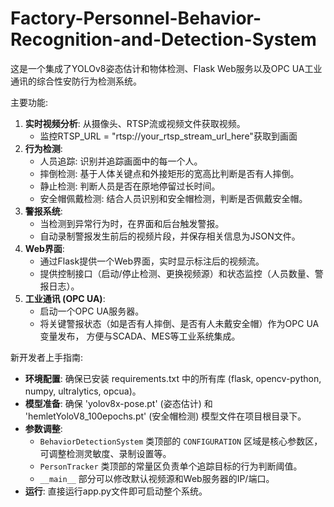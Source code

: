 # Factory-Personnel-Behavior-Recognition-and-Detection-System

这是一个集成了YOLOv8姿态估计和物体检测、Flask Web服务以及OPC UA工业通讯的综合性安防行为检测系统。

主要功能:
1.  **实时视频分析**: 从摄像头、RTSP流或视频文件获取视频。
    -   监控RTSP_URL = "rtsp://your_rtsp_stream_url_here"获取到画面
2.  **行为检测**:
    -   人员追踪: 识别并追踪画面中的每一个人。
    -   摔倒检测: 基于人体关键点和外接矩形的宽高比判断是否有人摔倒。
    -   静止检测: 判断人员是否在原地停留过长时间。
    -   安全帽佩戴检测: 结合人员识别和安全帽检测，判断是否佩戴安全帽。
3.  **警报系统**:
    -   当检测到异常行为时，在界面和后台触发警报。
    -   自动录制警报发生前后的视频片段，并保存相关信息为JSON文件。
4.  **Web界面**:
    -   通过Flask提供一个Web界面，实时显示标注后的视频流。
    -   提供控制接口（启动/停止检测、更换视频源）和状态监控（人员数量、警报日志）。
5.  **工业通讯 (OPC UA)**:
    -   启动一个OPC UA服务器。
    -   将关键警报状态（如是否有人摔倒、是否有人未戴安全帽）作为OPC UA变量发布，
      方便与SCADA、MES等工业系统集成。

新开发者上手指南:
-   **环境配置**: 确保已安装 requirements.txt 中的所有库 (flask, opencv-python, numpy, ultralytics, opcua)。
-   **模型准备**: 确保 'yolov8x-pose.pt' (姿态估计) 和 'hemletYoloV8_100epochs.pt' (安全帽检测) 模型文件在项目根目录下。
-   **参数调整**:
    -   `BehaviorDetectionSystem` 类顶部的 `CONFIGURATION` 区域是核心参数区，可调整检测灵敏度、录制设置等。
    -   `PersonTracker` 类顶部的常量区负责单个追踪目标的行为判断阈值。
    -   `__main__` 部分可以修改默认视频源和Web服务器的IP/端口。
-   **运行**: 直接运行app.py文件即可启动整个系统。
